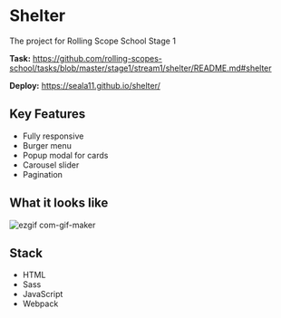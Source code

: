 # Shelter

The project for Rolling Scope School Stage 1 

**Task:** https://github.com/rolling-scopes-school/tasks/blob/master/stage1/stream1/shelter/README.md#shelter

**Deploy:** https://seala11.github.io/shelter/

## Key Features 

- Fully responsive
- Burger menu
- Popup modal for cards
- Carousel slider
- Pagination

## What it looks like

![ezgif com-gif-maker](https://user-images.githubusercontent.com/77016227/208766447-9c59c54a-56a5-40b4-8ece-8ff88ac7ca66.gif)

## Stack

- HTML
- Sass
- JavaScript
- Webpack
